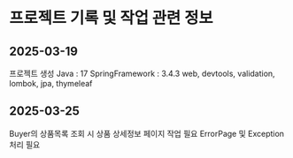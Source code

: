 # 프로젝트 기록 및 작업 관련 정보

## 2025-03-19
프로젝트 생성
Java : 17
SpringFramework : 3.4.3
web, devtools, validation, lombok, jpa, thymeleaf

## 2025-03-25
Buyer의 상품목록 조회 시 상품 상세정보 페이지 작업 필요
ErrorPage 및 Exception 처리 필요

